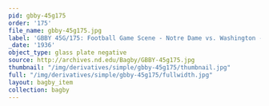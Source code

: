 ```yaml
---
pid: gbby-45g175
order: '175'
file_name: gbby-45g175.jpg
label: 'GBBY 45G/175: Football Game Scene - Notre Dame vs. Washington - 1936'
_date: '1936'
object_type: glass plate negative
source: http://archives.nd.edu/Bagby/GBBY-45g175.jpg
thumbnail: "/img/derivatives/simple/gbby-45g175/thumbnail.jpg"
full: "/img/derivatives/simple/gbby-45g175/fullwidth.jpg"
layout: bagby_item
collection: bagby
---
```

